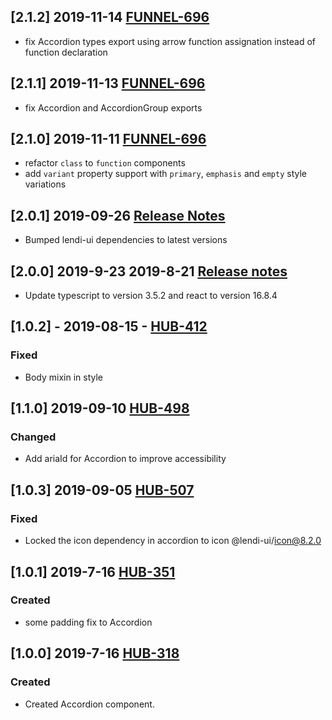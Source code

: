 ## [2.1.2] 2019-11-14 [FUNNEL-696](https://creditandfinance.atlassian.net/browse/FUNNEL-696)
- fix Accordion types export using arrow function assignation instead of function declaration

## [2.1.1] 2019-11-13 [FUNNEL-696](https://creditandfinance.atlassian.net/browse/FUNNEL-696)
- fix Accordion and AccordionGroup exports

## [2.1.0] 2019-11-11 [FUNNEL-696](https://creditandfinance.atlassian.net/browse/FUNNEL-696)
- refactor `class` to `function` components
- add `variant` property support with `primary`, `emphasis` and `empty` style variations

## [2.0.1] 2019-09-26 [Release Notes](https://creditandfinance.atlassian.net/wiki/spaces/HUB/pages/803930391/Upcoming+Major+Changes)
- Bumped lendi-ui dependencies to latest versions

## [2.0.0] 2019-9-23 2019-8-21 [Release notes](https://creditandfinance.atlassian.net/wiki/spaces/HUB/pages/803930391/Upcoming+Major+Changes)
- Update typescript to version 3.5.2 and react to version 16.8.4

## [1.0.2] - 2019-08-15 - [HUB-412](https://creditandfinance.atlassian.net/browse/HUB-412)
### Fixed
- Body mixin in style

## [1.1.0] 2019-09-10 [HUB-498](https://creditandfinance.atlassian.net/browse/HUB-498)
### Changed
- Add ariaId for Accordion to improve accessibility

## [1.0.3] 2019-09-05 [HUB-507](https://creditandfinance.atlassian.net/browse/HUB-507)
### Fixed
- Locked the icon dependency in accordion to icon @lendi-ui/icon@8.2.0 

## [1.0.1] 2019-7-16 [HUB-351](https://creditandfinance.atlassian.net/browse/HUB-351)
### Created
- some padding fix to Accordion

## [1.0.0] 2019-7-16 [HUB-318](https://creditandfinance.atlassian.net/browse/HUB-318)
### Created
- Created Accordion component.

